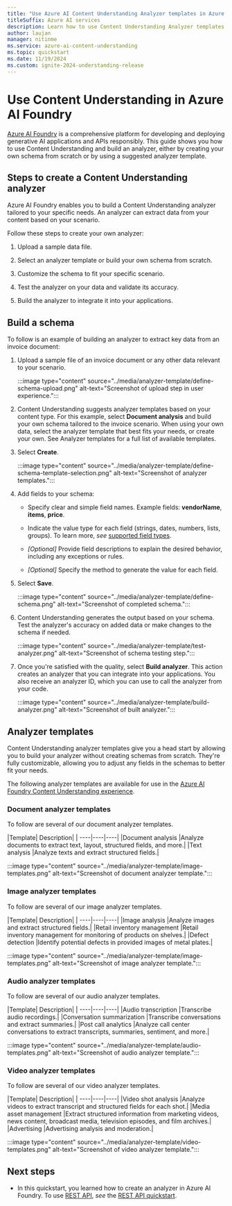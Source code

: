 ```yaml
---
title: "Use Azure AI Content Understanding Analyzer templates in Azure AI Foundry"
titleSuffix: Azure AI services
description: Learn how to use Content Understanding Analyzer templates in Azure AI Foundry
author: laujan
manager: nitinme
ms.service: azure-ai-content-understanding
ms.topic: quickstart
ms.date: 11/19/2024
ms.custom: ignite-2024-understanding-release
---
```


# Use Content Understanding in Azure AI Foundry
[Azure AI Foundry](https://ai.azure.com/) is a comprehensive platform for developing and deploying generative AI applications and APIs responsibly. This guide shows you how to use Content Understanding and build an analyzer, either by creating your own schema from scratch or by using a suggested analyzer template.

## Steps to create a Content Understanding analyzer

Azure AI Foundry enables you to build a Content Understanding analyzer tailored to your specific needs. An analyzer can extract data from your content based on your scenario.

Follow these steps to create your own analyzer:

1. Upload a sample data file.

1. Select an analyzer template or build your own schema from scratch.

1. Customize the schema to fit your specific scenario.

1. Test the analyzer on your data and validate its accuracy.

1. Build the analyzer to integrate it into your applications.

## Build a schema

To follow is an example of building an analyzer to extract key data from an invoice document:

1. Upload a sample file of an invoice document or any other data relevant to your scenario.

   :::image type="content" source="../media/analyzer-template/define-schema-upload.png" alt-text="Screenshot of upload step in user experience.":::

1. Content Understanding suggests analyzer templates based on your content type. For this example, select **Document analysis** and build your own schema tailored to the invoice scenario. When using your own data, select the analyzer template that best fits your needs, or create your own. See Analyzer templates for a full list of available templates.

1. Select **Create**.

   :::image type="content" source="../media/analyzer-template/define-schema-template-selection.png" alt-text="Screenshot of analyzer templates.":::

1. Add fields to your schema:

    * Specify clear and simple field names. Example fields: **vendorName**, **items**, **price**.

    * Indicate the value type for each field (strings, dates, numbers, lists, groups). To learn more, *see* [supported field types](../service-limits.md#field-type-limits).

    * *[Optional]* Provide field descriptions to explain the desired behavior, including any exceptions or rules.

    * *[Optional]* Specify the method to generate the value for each field.

1. Select **Save**.

   :::image type="content" source="../media/analyzer-template/define-schema.png" alt-text="Screenshot of completed schema.":::

1. Content Understanding generates the output based on your schema. Test the analyzer's accuracy on added data or make changes to the schema if needed.

   :::image type="content" source="../media/analyzer-template/test-analyzer.png" alt-text="Screenshot of schema testing step.":::

1. Once you're satisfied with the quality, select **Build analyzer**. This action creates an analyzer that you can integrate into your applications. You also receive an analyzer ID, which you can use to call the analyzer from your code.

   :::image type="content" source="../media/analyzer-template/build-analyzer.png" alt-text="Screenshot of built analyzer.":::

## Analyzer templates

Content Understanding analyzer templates give you a head start by allowing you to build your analyzer without creating schemas from scratch. They're fully customizable, allowing you to adjust any fields in the schemas to better fit your needs.

The following analyzer templates are available for use in the [Azure AI Foundry Content Understanding experience](https://ai.azure.com/).

### Document analyzer templates

To follow are several of our document analyzer templates.

|Template| Description|
| ----|----|----|
|Document analysis |Analyze documents to extract text, layout, structured fields, and more.|
|Text analysis |Analyze texts and extract structured fields.|

   :::image type="content" source="../media/analyzer-template/image-templates.png" alt-text="Screenshot of document analyzer template.":::

### Image analyzer templates

To follow are several of our image analyzer templates.

|Template| Description|
| ----|----|----|
|Image analysis |Analyze images and extract structured fields.|
|Retail inventory management |Retail inventory management for monitoring of products on shelves.|
|Defect detection |Identify potential defects in provided images of metal plates.|

   :::image type="content" source="../media/analyzer-template/image-templates.png" alt-text="Screenshot of image analyzer template.":::

### Audio analyzer templates

To follow are several of our audio analyzer templates.

|Template| Description|
| ----|----|----|
|Audio transcription |Transcribe audio recordings.|
|Conversation summarization |Transcribe conversations and extract summaries.|
|Post call analytics |Analyze call center conversations to extract transcripts, summaries, sentiment, and more.|


   :::image type="content" source="../media/analyzer-template/audio-templates.png" alt-text="Screenshot of audio analyzer template.":::

### Video analyzer templates

To follow are several of our video analyzer templates.

|Template| Description|
| ----|----|----|
|Video shot analysis |Analyze videos to extract transcript and structured fields for each shot.|
|Media asset management |Extract structured information from marketing videos, news content, broadcast media, television episodes, and film archives.|
|Advertising |Advertising analysis and moderation.|


   :::image type="content" source="../media/analyzer-template/video-templates.png" alt-text="Screenshot of video analyzer template.":::

## Next steps

* In this quickstart, you learned how to create an analyzer in Azure AI Foundry. To use [REST API](/rest/api/contentunderstanding/operation-groups?view=rest-contentunderstanding-2024-12-01-preview&preserve-view=true), *see* the [REST API quickstart](use-rest-api.md).

